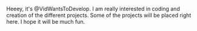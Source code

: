 Heeey, it's @VidWantsToDevelop.
I am really interested in coding and creation of the different projects.
Some of the projects will be placed right here.
I hope it will be much fun.

